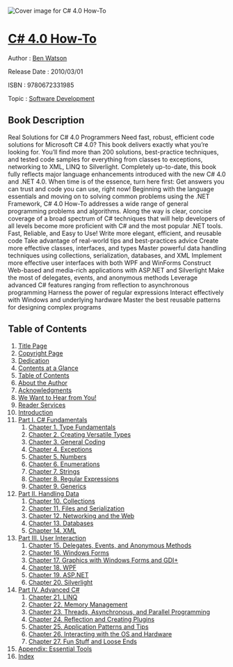 ![Cover image for C# 4.0 How-To](https://imgdetail.ebookreading.net/cover/cover/software_development/EB9780672331985.jpg)

[C# 4.0 How-To](https://ebookreading.net/view/book/C%23+4.0+How-To-EB9780672331985_1.html "C# 4.0 How-To")
====================================================================================================================

Author : [Ben Watson](https://ebookreading.net/search/author/Ben+Watson)

Release Date : 2010/03/01

ISBN : 9780672331985

Topic : [Software Development](https://ebookreading.net/search/category/software-development)

Book Description
-----------------

Real Solutions for C# 4.0 Programmers
Need fast, robust, efficient code solutions for Microsoft C# 4.0? This book delivers exactly what you’re looking for. You’ll find more than 200 solutions, best-practice techniques, and tested code samples for everything from classes to exceptions, networking to XML, LINQ to Silverlight. Completely up-to-date, this book fully reflects major language enhancements introduced with the new C# 4.0 and .NET 4.0. When time is of the essence, turn here first: Get answers you can trust and code you can use, right now!
Beginning with the language essentials and moving on to solving common problems using the .NET Framework, C# 4.0 How-To addresses a wide range of general programming problems and algorithms. Along the way is clear, concise coverage of a broad spectrum of C# techniques that will help developers of all levels become more proficient with C# and the most popular .NET tools.
Fast, Reliable, and Easy to Use!
Write more elegant, efficient, and reusable code
Take advantage of real-world tips and best-practices advice
Create more effective classes, interfaces, and types
Master powerful data handling techniques using collections, serialization, databases, and XML
Implement more effective user interfaces with both WPF and WinForms
Construct Web-based and media-rich applications with ASP.NET and Silverlight
Make the most of delegates, events, and anonymous methods
Leverage advanced C# features ranging from reflection to asynchronous programming
Harness the power of regular expressions
Interact effectively with Windows and underlying hardware
Master the best reusable patterns for designing complex programs
              
Table of Contents
-----------------

1. [Title Page](https://ebookreading.net/view/book/C%23+4.0+How-To-EB9780672331985_2.html#title)
1. [Copyright Page](https://ebookreading.net/view/book/C%23+4.0+How-To-EB9780672331985_2.html#copy)
1. [Dedication](https://ebookreading.net/view/book/C%23+4.0+How-To-EB9780672331985_2.html#ded)
1. [Contents at a Glance](https://ebookreading.net/view/book/C%23+4.0+How-To-EB9780672331985_2.html#toc)
1. [Table of Contents](https://ebookreading.net/view/book/C%23+4.0+How-To-EB9780672331985_2.html#toc1)
1. [About the Author](https://ebookreading.net/view/book/C%23+4.0+How-To-EB9780672331985_2.html#pre01)
1. [Acknowledgments](https://ebookreading.net/view/book/C%23+4.0+How-To-EB9780672331985_2.html#pre02)
1. [We Want to Hear from You!](https://ebookreading.net/view/book/C%23+4.0+How-To-EB9780672331985_2.html#pre03)
1. [Reader Services](https://ebookreading.net/view/book/C%23+4.0+How-To-EB9780672331985_2.html#pre04)
1. [Introduction](https://ebookreading.net/view/book/C%23+4.0+How-To-EB9780672331985_3.html)
1. [Part I. C# Fundamentals](https://ebookreading.net/view/book/C%23+4.0+How-To-EB9780672331985_4.html)
    1. [Chapter 1. Type Fundamentals](https://ebookreading.net/view/book/C%23+4.0+How-To-EB9780672331985_5.html)
    1. [Chapter 2. Creating Versatile Types](https://ebookreading.net/view/book/C%23+4.0+How-To-EB9780672331985_6.html)
    1. [Chapter 3. General Coding](https://ebookreading.net/view/book/C%23+4.0+How-To-EB9780672331985_7.html)
    1. [Chapter 4. Exceptions](https://ebookreading.net/view/book/C%23+4.0+How-To-EB9780672331985_8.html)
    1. [Chapter 5. Numbers](https://ebookreading.net/view/book/C%23+4.0+How-To-EB9780672331985_9.html)
    1. [Chapter 6. Enumerations](https://ebookreading.net/view/book/C%23+4.0+How-To-EB9780672331985_10.html)
    1. [Chapter 7. Strings](https://ebookreading.net/view/book/C%23+4.0+How-To-EB9780672331985_11.html)
    1. [Chapter 8. Regular Expressions](https://ebookreading.net/view/book/C%23+4.0+How-To-EB9780672331985_12.html)
    1. [Chapter 9. Generics](https://ebookreading.net/view/book/C%23+4.0+How-To-EB9780672331985_13.html)
1. [Part II. Handling Data](https://ebookreading.net/view/book/C%23+4.0+How-To-EB9780672331985_14.html)
    1. [Chapter 10. Collections](https://ebookreading.net/view/book/C%23+4.0+How-To-EB9780672331985_15.html)
    1. [Chapter 11. Files and Serialization](https://ebookreading.net/view/book/C%23+4.0+How-To-EB9780672331985_16.html)
    1. [Chapter 12. Networking and the Web](https://ebookreading.net/view/book/C%23+4.0+How-To-EB9780672331985_17.html)
    1. [Chapter 13. Databases](https://ebookreading.net/view/book/C%23+4.0+How-To-EB9780672331985_18.html)
    1. [Chapter 14. XML](https://ebookreading.net/view/book/C%23+4.0+How-To-EB9780672331985_19.html)
1. [Part III. User Interaction](https://ebookreading.net/view/book/C%23+4.0+How-To-EB9780672331985_20.html)
    1. [Chapter 15. Delegates, Events, and Anonymous Methods](https://ebookreading.net/view/book/C%23+4.0+How-To-EB9780672331985_21.html)
    1. [Chapter 16. Windows Forms](https://ebookreading.net/view/book/C%23+4.0+How-To-EB9780672331985_22.html)
    1. [Chapter 17. Graphics with Windows Forms and GDI+](https://ebookreading.net/view/book/C%23+4.0+How-To-EB9780672331985_23.html)
    1. [Chapter 18. WPF](https://ebookreading.net/view/book/C%23+4.0+How-To-EB9780672331985_24.html)
    1. [Chapter 19. ASP.NET](https://ebookreading.net/view/book/C%23+4.0+How-To-EB9780672331985_25.html)
    1. [Chapter 20. Silverlight](https://ebookreading.net/view/book/C%23+4.0+How-To-EB9780672331985_26.html)
1. [Part IV. Advanced C#](https://ebookreading.net/view/book/C%23+4.0+How-To-EB9780672331985_27.html)
    1. [Chapter 21. LINQ](https://ebookreading.net/view/book/C%23+4.0+How-To-EB9780672331985_28.html)
    1. [Chapter 22. Memory Management](https://ebookreading.net/view/book/C%23+4.0+How-To-EB9780672331985_29.html)
    1. [Chapter 23. Threads, Asynchronous, and Parallel Programming](https://ebookreading.net/view/book/C%23+4.0+How-To-EB9780672331985_30.html)
    1. [Chapter 24. Reflection and Creating Plugins](https://ebookreading.net/view/book/C%23+4.0+How-To-EB9780672331985_31.html)
    1. [Chapter 25. Application Patterns and Tips](https://ebookreading.net/view/book/C%23+4.0+How-To-EB9780672331985_32.html)
    1. [Chapter 26. Interacting with the OS and Hardware](https://ebookreading.net/view/book/C%23+4.0+How-To-EB9780672331985_33.html)
    1. [Chapter 27. Fun Stuff and Loose Ends](https://ebookreading.net/view/book/C%23+4.0+How-To-EB9780672331985_34.html)
1. [Appendix: Essential Tools](https://ebookreading.net/view/book/C%23+4.0+How-To-EB9780672331985_35.html)
1. [Index](https://ebookreading.net/view/book/C%23+4.0+How-To-EB9780672331985_36.html)

